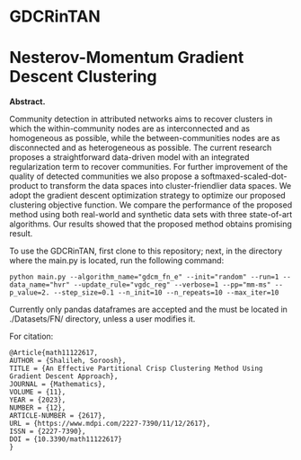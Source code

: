 # GDCRinTAN

# Nesterov-Momentum Gradient Descent Clustering


**Abstract.**

Community detection in attributed networks aims to recover clusters in which the within-community nodes are as interconnected and as homogeneous as possible, while the between-communities nodes are as disconnected and as heterogeneous as possible. The current research proposes a straightforward data-driven model with an integrated regularization term to recover communities. For further improvement of the quality of detected communities we also propose a softmaxed-scaled-dot-product to transform the data spaces into cluster-friendlier data spaces. We adopt the gradient descent optimization strategy to optimize our proposed clustering objective function. We compare the performance of the proposed method using both real-world and synthetic data sets with three state-of-art algorithms. Our results showed that the proposed method obtains promising result.


To use the GDCRinTAN, first clone to this repository; next, in the directory where the main.py is located, run the following command:


    python main.py --algorithm_name="gdcm_fn_e" --init="random" --run=1 --data_name="hvr" --update_rule="vgdc_reg" --verbose=1 --pp="mm-ms" --p_value=2. --step_size=0.1 --n_init=10 --n_repeats=10 --max_iter=10 


Currently only pandas dataframes are accepted and the must be located in ./Datasets/FN/ directory, unless a user modifies it.



For citation:

    @Article{math11122617,
    AUTHOR = {Shalileh, Soroosh},
    TITLE = {An Effective Partitional Crisp Clustering Method Using Gradient Descent Approach},
    JOURNAL = {Mathematics},
    VOLUME = {11},
    YEAR = {2023},
    NUMBER = {12},
    ARTICLE-NUMBER = {2617},
    URL = {https://www.mdpi.com/2227-7390/11/12/2617},
    ISSN = {2227-7390},
    DOI = {10.3390/math11122617}
    }





